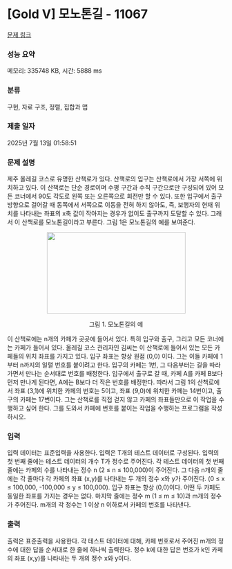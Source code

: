 # [Gold V] 모노톤길 - 11067 

[문제 링크](https://www.acmicpc.net/problem/11067) 

### 성능 요약

메모리: 335748 KB, 시간: 5888 ms

### 분류

구현, 자료 구조, 정렬, 집합과 맵

### 제출 일자

2025년 7월 13일 01:58:51

### 문제 설명

<p>제주 올레길 코스로 유명한 산책로가 있다. 산책로의 입구는 산책로에서 가장 서쪽에 위치하고 있다. 이 산책로는 단순 경로이며 수평 구간과 수직 구간으로만 구성되어 있어 모든 코너에서 90도 각도로 왼쪽 또는 오른쪽으로 회전만 할 수 있다. 또한 입구에서 출구 방향으로 걸어갈 때 동쪽에서 서쪽으로 이동을 전혀 하지 않아도, 즉, 보행자의 현재 위치를 나타내는 좌표의 x축 값이 작아지는 경우가 없이도 출구까지 도달할 수 있다. 그래서 이 산책로를 모노톤길이라고 부른다. 그림 1은 모노톤길의 예를 보여준다.</p>

<p style="text-align:center"><img alt="" src="" style="height:188px; width:321px"></p>

<p style="text-align:center">그림 1. 모노톤길의 예</p>

<p>이 산책로에는 n개의 카페가 곳곳에 들어서 있다. 특히 입구와 출구, 그리고 모든 코너에는 카페가 들어서 있다. 올레길 코스 관리자인 김씨는 이 산책로에 들어서 있는 모든 카페들의 위치 좌표를 가지고 있다. 입구 좌표는 항상 원점 (0,0) 이다. 그는 이들 카페에 1부터 n까지의 일렬 번호를 붙이려고 한다. 입구의 카페는 1번, 그 다음부터는 길을 따라가면서 만나는 순서대로 번호를 배정한다. 입구에서 출구로 갈 때, 카페 A를 카페 B보다 먼저 만나게 된다면, A에는 B보다 더 작은 번호를 배정한다. 따라서 그림 1의 산책로에서 좌표 (3,1)에 위치한 카페의 번호는 5이고, 좌표 (9,0)에 위치한 카페는 14번이고, 출구의 카페는 17번이다. 그는 산책로를 직접 걷지 않고 카페의 좌표들만으로 이 작업을 수행하고 싶어 한다. 그를 도와서 카페에 번호를 붙이는 작업을 수행하는 프로그램을 작성하시오.</p>

### 입력 

 <p>입력 데이터는 표준입력을 사용한다. 입력은 T개의 테스트 데이터로 구성된다. 입력의 첫 번째 줄에는 테스트 데이터의 개수 T가 정수로 주어진다. 각 테스트 데이터의 첫 번째 줄에는 카페의 수를 나타내는 정수 n (2 ≤ n ≤ 100,000)이 주어진다. 그 다음 n개의 줄에는 각 줄마다 각 카페의 좌표 (x,y)를 나타내는 두 개의 정수 x와 y가 주어진다. (0 ≤ x ≤ 100,000, -100,000 ≤ y ≤ 100,000). 입구 좌표는 항상 (0,0)이다. 어떤 두 카페도 동일한 좌표를 가지는 경우는 없다. 마지막 줄에는 정수 m (1 ≤ m ≤ 10)과 m개의 정수가 주어진다. m개의 각 정수는 1 이상 n 이하로서 카페의 번호를 나타낸다.</p>

### 출력 

 <p>출력은 표준출력을 사용한다. 각 테스트 데이터에 대해, 카페 번호로서 주어진 m개의 정수에 대한 답을 순서대로 한 줄에 하나씩 출력한다. 정수 k에 대한 답은 번호가 k인 카페의 좌표 (x,y)를 나타내는 두 개의 정수 x와 y이다.</p>

